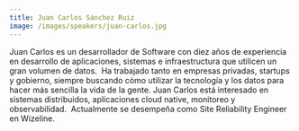```yaml
---
title: Juan Carlos Sánchez Ruiz
image: /images/speakers/juan-carlos.jpg
---
```

Juan Carlos es un desarrollador de Software con diez años de experiencia en desarrollo de aplicaciones, sistemas e infraestructura que utilicen un gran volumen de datos.  Ha trabajado tanto en empresas privadas, startups y gobierno, siempre buscando cómo utilizar la tecnología y los datos para hacer más sencilla la vida de la gente. Juan Carlos está interesado en sistemas distribuidos, aplicaciones cloud native, monitoreo y observabilidad.  Actualmente se desempeña como Site Reliability Engineer en Wizeline.
